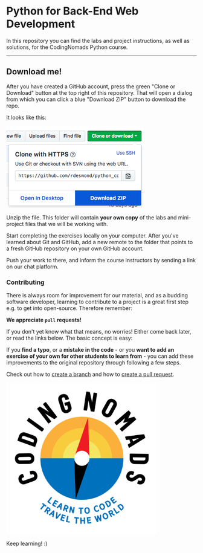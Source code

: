 # Python for Back-End Web Development

In this repository you can find the labs and project instructions, as well as solutions, for the CodingNomads Python course.

---

## Download me!

After you have created a GitHub account, press the green "Clone or Download"
button at the top right of this repository. That will open a dialog from
which you can click a blue "Download ZIP" button to download the repo.

It looks like this:

![Download repo](media/download.png)

Unzip the file. This folder will contain **your own copy** of the labs and
mini-project files that we will be working with.

Start completing the exercises locally on your computer. After you've
learned about Git and GitHub, add a new remote to the folder that points
to a fresh GitHub repository on your own GitHub account.

Push your work to there, and inform the course instructors by sending a
link on our chat platform.


### Contributing

There is always room for improvement for our material, and as a budding
software developer, learning to contribute to a project is a great first
step e.g. to get into open-source. Therefore remember:

**We appreciate `pull` requests!**

If you don't yet know what that means, no worries! Either come back later,
or read the links below. The basic concept is easy:

If you **find a typo**, or a **mistake in the code** - or you **want to add an
exercise of your own for other students to learn from** - you can add
these improvements to the original repository through following a few steps.

Check out how to [create a branch](https://help.github.com/articles/creating-and-deleting-branches-within-your-repository/) and how to [create a pull request](https://help.github.com/articles/about-pull-requests/).


<img src="media/cn_square.png" alt="CodingNomads logo" width="400px"/>


Keep learning! :)
